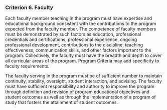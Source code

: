 

### Criterion 6. Faculty

Each faculty member teaching in the program must have expertise and educational
background consistent with the contributions to the program expected from the faculty
member. The competence of faculty members must be demonstrated by such factors as
education, professional credentials and certifications, professional experience, ongoing
professional development, contributions to the discipline, teaching effectiveness,
communication skills, and other factors important to the program. Collectively, the
faculty must have the breadth and depth to cover all curricular areas of the program.
Program Criteria may add specificity to faculty requirements.

The faculty serving in the program must be of sufficient number to maintain continuity,
stability, oversight, student interaction, and advising. The faculty must have sufficient
responsibility and authority to improve the program through definition and revision of
program educational objectives and student outcomes as well as through the
implementation of a program of study that fosters the attainment of student outcomes.